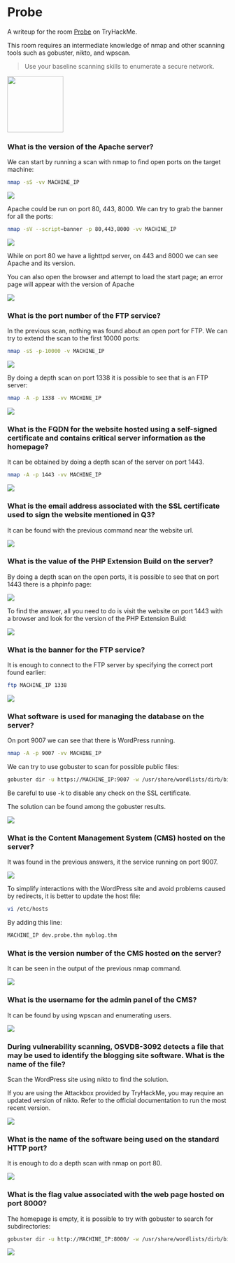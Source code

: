 # Probe

A writeup for the room [Probe](https://tryhackme.com/room/probe) on TryHackMe.

This room requires an intermediate knowledge of nmap and other scanning tools such as gobuster, nikto, and wpscan.

> Use your baseline scanning skills to enumerate a secure network.

<Image src="https://tryhackme-images.s3.amazonaws.com/room-icons/9f7d631246e09c86044906934cbc3b74.png" width="128" />

### What is the version of the Apache server?

We can start by running a scan with nmap to find open ports on the target machine:

```sh
nmap -sS -vv MACHINE_IP
```

<Image src="/images/writeups/thm/2023/probe/1-ports.webp" />

Apache could be run on port 80, 443, 8000. We can try to grab the banner for all the ports:

```sh
nmap -sV --script=banner -p 80,443,8000 -vv MACHINE_IP
```

<Image src="/images/writeups/thm/2023/probe/2-scan.webp" />

While on port 80 we have a lighttpd server, on 443 and 8000 we can see Apache and its version.

You can also open the browser and attempt to load the start page; an error page will appear with the version of Apache

<Image src="/images/writeups/thm/2023/probe/3-forbidden.webp" />

### What is the port number of the FTP service?

In the previous scan, nothing was found about an open port for FTP. We can try to extend the scan to the first 10000 ports:

```sh
nmap -sS -p-10000 -v MACHINE_IP
```

<Image src="/images/writeups/thm/2023/probe/4-scan.webp" />

By doing a depth scan on port 1338 it is possible to see that is an FTP server:

```sh
nmap -A -p 1338 -vv MACHINE_IP
```

<Image src="/images/writeups/thm/2023/probe/5-ftp.webp" />

### What is the FQDN for the website hosted using a self-signed certificate and contains critical server information as the homepage?

It can be obtained by doing a depth scan of the server on port 1443.

```sh
nmap -A -p 1443 -vv MACHINE_IP
```

<Image src="/images/writeups/thm/2023/probe/6-fqdn.webp" />

### What is the email address associated with the SSL certificate used to sign the website mentioned in Q3?

It can be found with the previous command near the website url.

<Image src="/images/writeups/thm/2023/probe/7-email.webp" />

### What is the value of the PHP Extension Build on the server?

By doing a depth scan on the open ports, it is possible to see that on port 1443 there is a phpinfo page:

<Image src="/images/writeups/thm/2023/probe/8-website.webp" />

To find the answer, all you need to do is visit the website on port 1443 with a browser and look for the version of the PHP Extension Build:

<Image src="/images/writeups/thm/2023/probe/9-php-info.webp" />

### What is the banner for the FTP service?

It is enough to connect to the FTP server by specifying the correct port found earlier:

```sh
ftp MACHINE_IP 1338
```

<Image src="/images/writeups/thm/2023/probe/10-ftp-connection.webp" />

### What software is used for managing the database on the server?

On port 9007 we can see that there is WordPress running.

```sh
nmap -A -p 9007 -vv MACHINE_IP
```

We can try to use gobuster to scan for possible public files:

```sh
gobuster dir -u https://MACHINE_IP:9007 -w /usr/share/wordlists/dirb/big.txt -k
```

Be careful to use -k to disable any check on the SSL certificate.

The solution can be found among the gobuster results.

<Image src="/images/writeups/thm/2023/probe/11-php-my-admin.webp" />

### What is the Content Management System (CMS) hosted on the server?

It was found in the previous answers, it the service running on port 9007.

<Image src="/images/writeups/thm/2023/probe/12-cms.webp" />

To simplify interactions with the WordPress site and avoid problems caused by redirects, it is better to update the host file:

```sh
vi /etc/hosts
```

By adding this line:

```sh
MACHINE_IP dev.probe.thm myblog.thm
```

### What is the version number of the CMS hosted on the server?

It can be seen in the output of the previous nmap command.

<Image src="/images/writeups/thm/2023/probe/13-version.webp" />

### What is the username for the admin panel of the CMS?

It can be found by using wpscan and enumerating users.

<Image src="/images/writeups/thm/2023/probe/14-username.webp" />

### During vulnerability scanning, OSVDB-3092 detects a file that may be used to identify the blogging site software. What is the name of the file?

Scan the WordPress site using nikto to find the solution.

If you are using the Attackbox provided by TryHackMe, you may require an updated version of nikto. Refer to the official documentation to run the most recent version.

<Image src="/images/writeups/thm/2023/probe/15-nikto.webp" />

### What is the name of the software being used on the standard HTTP port?

It is enough to do a depth scan with nmap on port 80.

<Image src="/images/writeups/thm/2023/probe/16-http.webp" />

### What is the flag value associated with the web page hosted on port 8000?

The homepage is empty, it is possible to try with gobuster to search for subdirectories:

```sh
gobuster dir -u http://MACHINE_IP:8000/ -w /usr/share/wordlists/dirb/big.txt
```

<Image src="/images/writeups/thm/2023/probe/17-gobuster.webp" />

